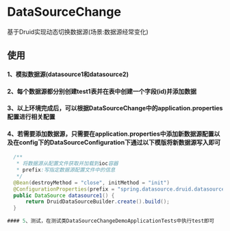 # DataSourceChange
基于Druid实现动态切换数据源(场景:数据源经常变化)

## 使用
#### 1、模拟数据源(datasource1和datasource2)

#### 2、每个数据源都分别创建test1表并在表中创建一个字段(id)并添加数据

#### 3、以上环境完成后，可以根据DataSourceChange中的application.properties配置进行相关配置

#### 4、若需要添加数据源，只需要在application.properties中添加新数据源配置以及在config下的DataSourceConfiguration下通过以下模版将新数据源写入即可
  ```java
    /**
     * 将数据源从配置文件获取并加载到ioc容器
     * prefix:写指定数据源配置文件中的信息
     */
    @Bean(destroyMethod = "close", initMethod = "init")
    @ConfigurationProperties(prefix = "spring.datasource.druid.datasource1")
    public DataSource datasource1() {
        return DruidDataSourceBuilder.create().build();
    }
    
#### 5、测试，在测试类DataSourceChangeDemoApplicationTests中执行test即可
   
   


